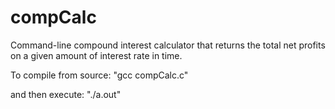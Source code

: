 # compCalc
Command-line compound interest calculator that returns the total net profits on a given amount of interest rate in time.


To compile from source:
"gcc compCalc.c"

and then execute:
"./a.out"
